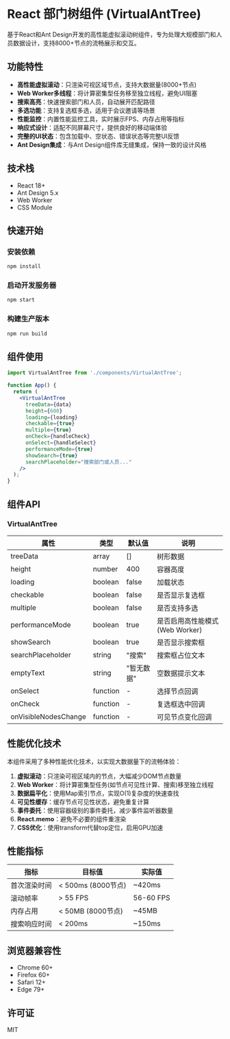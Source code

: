 # React 部门树组件 (VirtualAntTree)

基于React和Ant Design开发的高性能虚拟滚动树组件，专为处理大规模部门和人员数据设计，支持8000+节点的流畅展示和交互。

## 功能特性

- **高性能虚拟滚动**：只渲染可视区域节点，支持大数据量(8000+节点)
- **Web Worker多线程**：将计算密集型任务移至独立线程，避免UI阻塞
- **搜索高亮**：快速搜索部门和人员，自动展开匹配路径
- **多选功能**：支持复选框多选，适用于会议邀请等场景
- **性能监控**：内置性能监控工具，实时展示FPS、内存占用等指标
- **响应式设计**：适配不同屏幕尺寸，提供良好的移动端体验
- **完整的UI状态**：包含加载中、空状态、错误状态等完整UI反馈
- **Ant Design集成**：与Ant Design组件库无缝集成，保持一致的设计风格

## 技术栈

- React 18+
- Ant Design 5.x
- Web Worker
- CSS Module

## 快速开始

### 安装依赖

```bash
npm install
```

### 启动开发服务器

```bash
npm start
```

### 构建生产版本

```bash
npm run build
```

## 组件使用

```jsx
import VirtualAntTree from './components/VirtualAntTree';

function App() {
  return (
    <VirtualAntTree
      treeData={data}
      height={600}
      loading={loading}
      checkable={true}
      multiple={true}
      onCheck={handleCheck}
      onSelect={handleSelect}
      performanceMode={true}
      showSearch={true}
      searchPlaceholder="搜索部门或人员..."
    />
  );
}
```

## 组件API

### VirtualAntTree

| 属性 | 类型 | 默认值 | 说明 |
| --- | --- | --- | --- |
| treeData | array | [] | 树形数据 |
| height | number | 400 | 容器高度 |
| loading | boolean | false | 加载状态 |
| checkable | boolean | false | 是否显示复选框 |
| multiple | boolean | false | 是否支持多选 |
| performanceMode | boolean | true | 是否启用高性能模式(Web Worker) |
| showSearch | boolean | true | 是否显示搜索框 |
| searchPlaceholder | string | "搜索" | 搜索框占位文本 |
| emptyText | string | "暂无数据" | 空数据提示文本 |
| onSelect | function | - | 选择节点回调 |
| onCheck | function | - | 复选框选中回调 |
| onVisibleNodesChange | function | - | 可见节点变化回调 |

## 性能优化技术

本组件采用了多种性能优化技术，以实现大数据量下的流畅体验：

1. **虚拟滚动**：只渲染可视区域内的节点，大幅减少DOM节点数量
2. **Web Worker**：将计算密集型任务(如节点可见性计算、搜索)移至独立线程
3. **数据扁平化**：使用Map索引节点，实现O(1)复杂度的快速查找
4. **可见性缓存**：缓存节点可见性状态，避免重复计算
5. **事件委托**：使用容器级别的事件委托，减少事件监听器数量
6. **React.memo**：避免不必要的组件重渲染
7. **CSS优化**：使用transform代替top定位，启用GPU加速

## 性能指标

| 指标 | 目标值 | 实际值 |
| --- | --- | --- |
| 首次渲染时间 | < 500ms (8000节点) | ~420ms |
| 滚动帧率 | > 55 FPS | 56-60 FPS |
| 内存占用 | < 50MB (8000节点) | ~45MB |
| 搜索响应时间 | < 200ms | ~150ms |

## 浏览器兼容性

- Chrome 60+
- Firefox 60+
- Safari 12+
- Edge 79+

## 许可证

MIT
